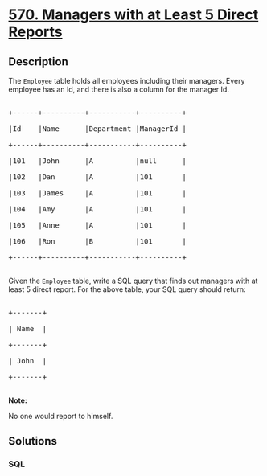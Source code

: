 # [570. Managers with at Least 5 Direct Reports](https://leetcode.com/problems/managers-with-at-least-5-direct-reports)



## Description

<p>The <code>Employee</code> table holds all employees including their managers. Every employee has an Id, and there is also a column for the manager Id.</p>



<pre>

+------+----------+-----------+----------+

|Id    |Name 	  |Department |ManagerId |

+------+----------+-----------+----------+

|101   |John 	  |A 	      |null      |

|102   |Dan 	  |A 	      |101       |

|103   |James 	  |A 	      |101       |

|104   |Amy 	  |A 	      |101       |

|105   |Anne 	  |A 	      |101       |

|106   |Ron 	  |B 	      |101       |

+------+----------+-----------+----------+

</pre>



<p>Given the <code>Employee</code> table, write a SQL query that finds out managers with at least 5 direct report. For the above table, your SQL query should return:</p>



<pre>

+-------+

| Name  |

+-------+

| John  |

+-------+

</pre>



<p><b>Note:</b><br />

No one would report to himself.</p>



## Solutions

<!-- tabs:start -->

### **SQL**

```sql

```

<!-- tabs:end -->

